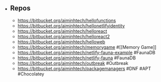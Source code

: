 - ## Repos
	- https://bitbucket.org/aiminhtech/hellofunctions
	- https://bitbucket.org/aiminhtech/hellonetlifyidentity
	- https://bitbucket.org/aiminhtech/helloreact
	- https://bitbucket.org/aiminhtech/helloreact2
	- https://bitbucket.org/aiminhtech/helloweb
	- https://bitbucket.org/aiminhtech/memorygame #[[Memory Game]]
	- https://bitbucket.org/aiminhtech/netlify-fauna-example #FaunaDB
	- https://bitbucket.org/aiminhtech/netlify-fauna #FaunaDB
	- https://bitbucket.org/aiminhtech/outbreak #Outbreak
	- https://bitbucket.org/aiminhtech/packagemanagers #DNF #APT #Chocolatey